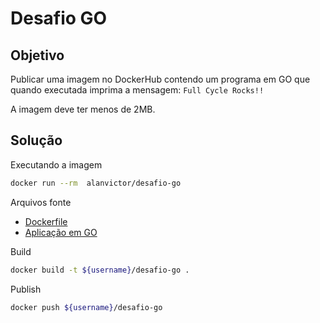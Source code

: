 # Desafio GO

## Objetivo

Publicar uma imagem no DockerHub contendo um programa em GO que quando executada imprima a mensagem: `Full Cycle Rocks!!`

A imagem deve ter menos de 2MB.

## Solução

Executando a imagem

```bash
docker run --rm  alanvictor/desafio-go
```

Arquivos fonte
- [Dockerfile](Dockerfile)
- [Aplicação em GO](hello.go)

Build

```bash
docker build -t ${username}/desafio-go .
```

Publish

```bash
docker push ${username}/desafio-go
```
